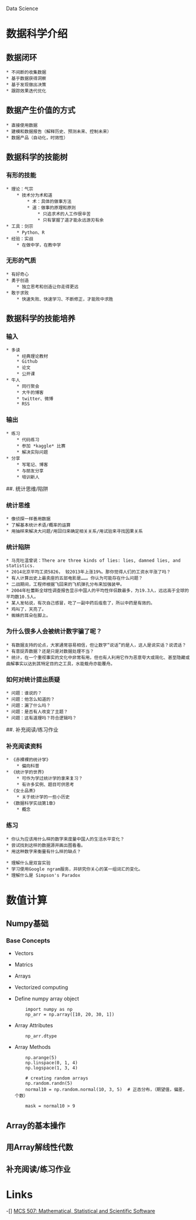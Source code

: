 Data Science

# 数据科学介绍
## 数据闭环
    * 不间断的收集数据
    * 基于数据获得洞察
    * 基于发现做出决策
    * 跟踪效果迭代优化 
    
    
## 数据产生价值的方式
    * 直接使用数据
    * 建模和数据报告（解释历史、预测未来、控制未来）
    * 数据产品（自动化，时效性）

## 数据科学的技能树
### 有形的技能
    * 理论：气宗
        * 技术分为术和道
            * 术：具体的做事方法
            * 道：做事的原理和原则
                * 只追求术的人工作很辛苦
                * 只有掌握了道才能永远游刃有余
    * 工具：剑宗
        * Python、R
    * 经验：实战
        * 在做中学，在教中学
### 无形的气质
    * 有好奇心
    * 勇于创造
        * 独立思考和创造让你走得更远
    * 敢于求败
        * 快速失败、快速学习、不断修正，才能败中求胜
        
## 数据科学的技能培养
### 输入
    * 多读
        * 经典理论教材
        * Github
        * 论文
        * 公开课
    * 牛人
        * 同行聚会
        * 大牛的博客
        * twitter、微博
        * RSS
### 输出
    * 练习
        * 代码练习
        * 参加 *kaggle* 比赛
        * 解决实际问题
    * 分享
        * 写笔记、博客
        * 与朋友分享
        * 培训新人
        
##. 统计思维/陷阱
### 统计思维
    * 像侦探一样善用数据
    * 了解基本统计术语/概率的运算
    * 用抽样来解决大问题/用回归来确定相关关系/用试验来寻找因果关系
### 统计陷阱
    * 马克吐温曾说：There are three kinds of lies: lies, damned lies, and statistics.
    * 2014北京平均工资5826， 较2013年上涨19%。那你觉得人们的工资水平涨了吗？
    * 有人计算出史上最卖座的五部电影是……。你认为可能存在什么问题？
    * 二战期间，工程师根据飞回来的飞机弹孔分布来加强装甲。
    * 2004年杜蕾斯全球性调查报告显示中国人的平均性伴侣数最多，为19.3人，远远高于全球的平均数10.5人。
    * 某人发帖说，有次自己感冒，吃了一副中药后痊愈了，所以中药是有效的。
    * 鸡叫了，天亮了。
    * 蜘蛛的耳朵在脚上。
### 为什么很多人会被统计数字骗了呢？
    * 有数据支持的论点，大家通常容易相信，但让数字“说话”的是人，这人是说实话？说谎话？
    * 有意捉弄数据？还是只是对数据处理不当？
    * 统计，在一个重视事实的文化中非常有用，但也有人利用它作为恶意夸大或简化、甚至隐藏或曲解事实以达到其特定目的之工具，水能载舟亦能覆舟。
### 如何对统计提出质疑
    * 问题：谁说的？
    * 问题：他怎么知道的？
    * 问题：漏了什么吗？
    * 问题：是否有人改变了主题？
    * 问题：这有道理吗？符合逻辑吗？
    
##. 补充阅读/练习作业
    
### 补充阅读资料
    * 《赤裸裸的统计学》
        * 偏向科普
    * 《统计学的世界》
        * 可作为学过统计学的拿来复习？
        * 有许多实例、题目可供思考
    * 《女士品茶》
        * 关于统计学的一些小历史
    * 《数据科学实战第1章》
        * 概念
### 练习
    * 你认为应该用什么样的数字来度量中国人的生活水平变化？
    * 尝试找到这样的数据源并画出图看看。
    * 用这种数字来衡量有什么样的缺点？
    
    * 理解什么是双盲实验
    * 学习使用Google ngram服务，并研究你关心的某一组词汇的变化。
    * 理解什么是 Simpson's Paradox


# 数值计算

## Numpy基础

### Base Concepts
* Vectors
* Matrics
* Arrays
* Vectorized computing

* Define numpy array object

    ```
        import numpy as np        
        np_arr = np.array([10, 20, 30, 1])
    ```

* Array Attributes
    ```
        np_arr.dtype
    
    ```
* Array Methods
    ```
        np.arange(5)
        np.linspace(0, 1, 4)
        np.logspace(1, 3, 4)
        
        # creating random arrays
        np.random.randn(5)
        normal10 = np.random.normal(10, 3, 5)  # 正态分布，（期望值，偏差，个数）
        
        mask = normal10 > 9
    ```
    
    


## Array的基本操作
## 用Array解线性代数
## 补充阅读/练习作业





# Links

-[] [MCS 507: Mathematical, Statistical and Scientific Software](http://homepages.math.uic.edu/~jan/mcs507f11/)








                
                